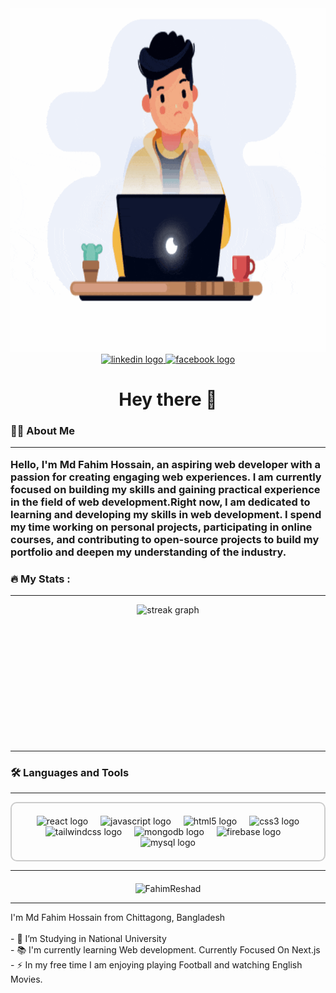 <div align="center">
  <img style="border-radius: "2px" width="100%" height="550" src="/banner.gif" />
</div>

<div align="center">
  <a href="https://www.linkedin.com/in/fahimreshad" target="_blank">
    <img src="https://img.shields.io/static/v1?message=LinkedIn&logo=linkedin&label=&color=0077B5&logoColor=white&labelColor=&style=for-the-badge" height="25" alt="linkedin logo" />
  </a>
  <a href="https://www.facebook.com/fahim.reshad" target="_blank">
    <img src="https://img.shields.io/static/v1?message=Facebook&logo=facebook&label=&color=1877F2&logoColor=white&labelColor=&style=for-the-badge" height="25" alt="facebook logo" />
  </a>
</div>

<h1 align="center">Hey there 👋</h1>

<h3 align="left">
  👩‍💻 About Me 
  <hr/>
  Hello, I'm Md Fahim Hossain, an aspiring web developer with a passion for creating engaging web experiences. I am currently focused on building my skills and gaining practical experience in the field of web development.Right now, I am dedicated to learning and developing my skills in web development. I spend my time working on personal projects, participating in online courses, and contributing to open-source projects to build my portfolio and deepen my understanding of the industry.
</h3>

<h3 align="left">🔥 My Stats :</h3>
<hr/>
<div align="center" style="display: flex; flex-direction: column; align-items: center; gap: 20px;">
  <img src="https://streak-stats.demolab.com?user=FahimReshad&locale=en&mode=daily&theme=dark&hide_border=false&border_radius=5&order=3" height="220" alt="streak graph" />
</div>

<hr/>
<h3 align="left">🛠 Languages and Tools</h3>
<hr/>
<div align="center" style="border: 2px solid #ccc; padding: 20px; border-radius: 10px;">
  <img width="12" />
  <img src="https://cdn.jsdelivr.net/gh/devicons/devicon/icons/react/react-original.svg" height="40" alt="react logo" />
  <img width="12" />
  <img src="https://cdn.jsdelivr.net/gh/devicons/devicon/icons/javascript/javascript-original.svg" height="40" alt="javascript logo" />
  <img width="12" />
  <img src="https://cdn.jsdelivr.net/gh/devicons/devicon/icons/html5/html5-original.svg" height="40" alt="html5 logo" />
  <img width="12" />
  <img src="https://cdn.jsdelivr.net/gh/devicons/devicon/icons/css3/css3-original.svg" height="40" alt="css3 logo" />
  <img width="12" />
  <img src="https://cdn.jsdelivr.net/gh/devicons/devicon/icons/tailwindcss/tailwindcss-original-wordmark.svg" height="40" alt="tailwindcss logo" />
  <img width="12" />
  <img src="https://cdn.jsdelivr.net/gh/devicons/devicon/icons/mongodb/mongodb-original.svg" height="40" alt="mongodb logo" />
  <img width="12" />
  <img src="https://cdn.jsdelivr.net/gh/devicons/devicon/icons/firebase/firebase-plain.svg" height="40" alt="firebase logo" />
  <img width="12" />
  <img src="https://cdn.jsdelivr.net/gh/devicons/devicon/icons/mysql/mysql-original.svg" height="40" alt="mysql logo" />
</div>
<hr/>
<div align="center" style="margin-top: 20px;">
  <img src="https://github-readme-stats.vercel.app/api/top-langs?username=FahimReshad&show_icons=true&locale=en&layout=compact" height="220" alt="FahimReshad" />
</div>

<hr/>

<p align="left">
  I'm Md Fahim Hossain from Chittagong, Bangladesh<br><br>
  - 🔭 I’m Studying in National University<br>
  - 📚 I'm currently learning Web development. Currently Focused On Next.js<br>
  - ⚡ In my free time I am enjoying playing Football and watching English Movies.
</p>

